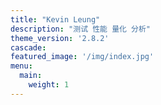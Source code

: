 ```yaml
---
title: "Kevin Leung"
description: "测试 性能 量化 分析"
theme_version: '2.8.2'
cascade:
featured_image: '/img/index.jpg'
menu:
  main:
    weight: 1
---
```

